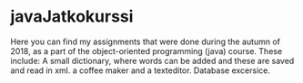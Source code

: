 # javaJatkokurssi
Here you can find my assignments that were done during the autumn of 2018, as a part of the object-oriented programming (java) course.
These include: A small dictionary, where words can be added and these are saved and read in xml.
a coffee maker and a texteditor.
Database excersice.

